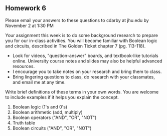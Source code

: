 ## Homework 6

Please email your answers to these questions to cdarby at jhu.edu by November 2 at 1:30 PM

Your assignment this week is to do some background research to prepare you for our in-class activities. You will become familiar with Boolean logic and circuits, described in The Golden Ticket chapter 7 (pg. 113-118).

- Look for videos, "question-answer" boards, and textbook-like tutorials online. University course notes and slides may also be helpful advanced resources.
- I encourage you to take notes on your research and bring them to class.  
- Bring lingering questions to class, do research with your classmates, and email me at any time.


Write brief definitions of these terms in your own words. You are welcome to include examples if it helps you explain the concept.

1. Boolean logic (1's and 0's)  
2. Boolean arithmetic (add, multiply)   
3. Boolean operators ("AND", "OR", "NOT")  
4. Truth table    
5. Boolean circuits ("AND", "OR", "NOT")  

  
